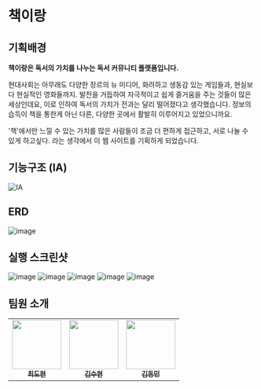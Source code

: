 # 책이랑

## 기획배경  

<b>책이랑은 독서의 가치를 나누는 독서 커뮤니티 플랫폼입니다.</b>

현대사회는 아무래도 다양한 장르의 뉴 미디어, 화려하고 생동감 있는 게임들과, 현실보다 현실적인 영화들까지. 발전을 거듭하여 자극적이고 쉽게 즐거움을 주는 것들이 많은 세상인데요, 이로 인하여 독서의 가치가 전과는 달리 떨어졌다고 생각했습니다. 정보의 습득이 책을 통한게 아닌 다른, 다양한 곳에서 활발히 이루어지고 있었으니까요. 


'책'에서만 느낄 수 있는 가치를 많은 사람들이 조금 더 편하게 접근하고, 서로 나눌 수 있게 하고싶다. 라는 생각에서 이 웹 사이트를 기획하게 되었습니다.


## 기능구조 (IA)
![IA](https://github.com/user-attachments/assets/6db95636-1407-47da-96c1-8bd8589d018e)


## ERD
![image](https://github.com/user-attachments/assets/b5138dee-f826-4527-89c5-d80e82ebeeab)

## 실행 스크린샷
![image](https://github.com/user-attachments/assets/340da202-61fd-490c-8885-036fb3354217)
![image](https://github.com/user-attachments/assets/ac85db81-8dae-4945-a160-e22e9b6ab2e7)
![image](https://github.com/user-attachments/assets/b4b14991-2dce-4bd1-ad91-88eb5fe85845)
![image](https://github.com/user-attachments/assets/b9815fe9-0e85-4c7b-a49c-94a520029dea)
![image](https://github.com/user-attachments/assets/a660d665-ab65-458d-996f-969f22125a40)

## 팀원 소개
<table>
  <tbody>
    <tr>
      <td align="center"><a href="https://github.com/titeotty"><img src="https://avatars.githubusercontent.com/u/74049556?v=4" width="100px;" alt=""/><br /><sub><b> 최도현 </b></sub></a><br /></td>
      <td align="center"><a href="https://github.com/sooh329"><img src="https://avatars.githubusercontent.com/u/134276531?v=4" width="100px;" alt=""/><br /><sub><b> 김수현 </b></sub></a><br /></td>
      <td align="center"><a href="https://github.com/Vloeiolzlr"><img src="https://avatars.githubusercontent.com/u/68054919?v=4" width="100px;" alt=""/><br /><sub><b> 김동민 </b></sub></a><br /></td>
    </tr>
  </tbody>
</table>
